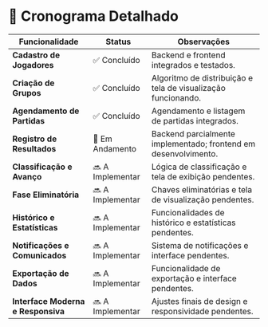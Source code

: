 # 📅 Cronograma Detalhado

| Funcionalidade                | Status            | Observações |
|--------------------------------|------------------|-------------|
| **Cadastro de Jogadores**      | ✅ Concluído      | Backend e frontend integrados e testados. |
| **Criação de Grupos**          | ✅ Concluído      | Algoritmo de distribuição e tela de visualização funcionando. |
| **Agendamento de Partidas**    | ✅ Concluído      | Agendamento e listagem de partidas integrados. |
| **Registro de Resultados**     | 🚧 Em Andamento  | Backend parcialmente implementado; frontend em desenvolvimento. |
| **Classificação e Avanço**     | 🔜 A Implementar | Lógica de classificação e tela de exibição pendentes. |
| **Fase Eliminatória**          | 🔜 A Implementar | Chaves eliminatórias e tela de visualização pendentes. |
| **Histórico e Estatísticas**   | 🔜 A Implementar | Funcionalidades de histórico e estatísticas pendentes. |
| **Notificações e Comunicados** | 🔜 A Implementar | Sistema de notificações e interface pendentes. |
| **Exportação de Dados**        | 🔜 A Implementar | Funcionalidade de exportação e interface pendentes. |
| **Interface Moderna e Responsiva** | 🔜 A Implementar | Ajustes finais de design e responsividade pendentes. |
